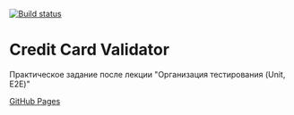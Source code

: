 [![Build status](https://ci.appveyor.com/api/projects/status/4cub1064adx4c596/branch/main?svg=true)](https://ci.appveyor.com/project/Sapogoha/ahj-4-credit-card-validator/branch/main)

# Credit Card Validator

Практическое задание после лекции "Организация тестирования (Unit, E2E)"

[GitHub Pages](https://sapogoha.github.io/ahj-4-credit-card-validator/)
